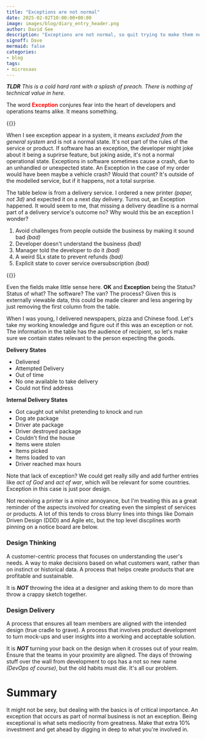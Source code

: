 ```yaml
---
title: "Exceptions are not normal"
date: 2025-02-02T10:00:00+00:00
image: images/blog/diary_entry_header.png
author: David Gee
description: "Exceptions are not normal, so quit trying to make them normal."
signoff: Dave
mermaid: false
categories: 
- blog
tags:
- microsaas
---
```


_**TLDR** This is a cold hard rant with a splash of preach. There is nothing of technical value in here._

The word <span style="color:red; font-weight: bold">Exception</span> conjures fear into the heart of developers and operations teams alike. It means something.

{{<img75centerlink href="" src="exception.png" alt="Definition of exception">}}<br/>

When I see exception appear in a system, it means _excluded from the general system_ and is not a normal state. It's not part of the rules of the service or product. If software has an exception, the developer might joke about it being a suprirse feature, but joking aside, it's not a normal operational state. Exceptions in software sometimes cause a crash, due to an unhandled or unexpected state. An Exception in the case of my order would have been maybe a vehicle crash? Would that count? It's outside of the modelled service, but if it happens, not a total surprise.

The table below is from a delivery service. I ordered a new printer _(paper, not 3d)_ and expected it on a next day delivery. Turns out, an Exception happened. It would seem to me, that missing a delivery deadline is a normal part of a delivery service's outcome no? Why would this be an exception I wonder?

1. Avoid challenges from people outside the business by making it sound bad _(bad)_
2. Developer doesn't understand the business _(bad)_
3. Manager told the developer to do it _(bad)_
4. A weird SLx state to prevent refunds _(bad)_
5. Explicit state to cover service oversubscription _(bad)_ 

{{<img75centerlink href="" src="delivery.png" alt="Delivery table">}}<br/>

Even the fields make little sense here. **OK** and **Exception** being the Status? Status of what? The software? The van? The process? Given this is externally viewable data, this could be made clearer and less angering by just removing the first column from the table.

When I was young, I delivered newspapers, pizza and Chinese food. Let's take my working knowledge and figure out if this was an exception or not. The information in the table has the audience of recipient, so let's make sure we contain states relevant to the person expecting the goods.

**Delivery States**
- Delivered
- Attempted Delivery
- Out of time
- No one available to take delivery
- Could not find address

**Internal Delivery States**
- Got caught out whilst pretending to knock and run
- Dog ate package
- Driver ate package
- Driver destroyed package
- Couldn't find the house
- Items were stolen
- Items picked
- Items loaded to van
- Driver reached max hours

Note that lack of exception? We could get really silly and add further entries like _act of God_ and _act of war_, which will be relevant for some countries. Exception in this case is just poor design.

Not receiving a printer is a minor annoyance, but I'm treating this as a great reminder of the aspects involved for creating even the simplest of services or products. A lot of this tends to cross blurry lines into things like Domain Driven Design (DDD) and Agile etc, but the top level discplines worth pinning on a notice board are below.

### Design Thinking
A customer-centric process that focuses on understanding the user's needs.
A way to make decisions based on what customers want, rather than on instinct or historical data.
A process that helps create products that are profitable and sustainable.

It is _**NOT**_ throwing the idea at a designer and asking them to do more than throw a crappy sketch together.

### Design Delivery
A process that ensures all team members are aligned with the intended design (true cradle to grave).
A process that involves product development to turn mock-ups and user insights into a working and acceptable solution.

It is _**NOT**_ turning your back on the design when it crosses out of your realm. Ensure that the teams in your proximity are aligned. The days of throwing stuff over the wall from development to ops has a not so new name _(DevOps of course)_, but the old habits must die. It's all our problem.


# Summary
It might not be sexy, but dealing with the basics is of critical importance. An exception that occurs as part of normal business is not an exception. Being exceptional is what sets mediocrity from greatness. Make that extra 10% investment and get ahead by digging in deep to what you're involved in.




